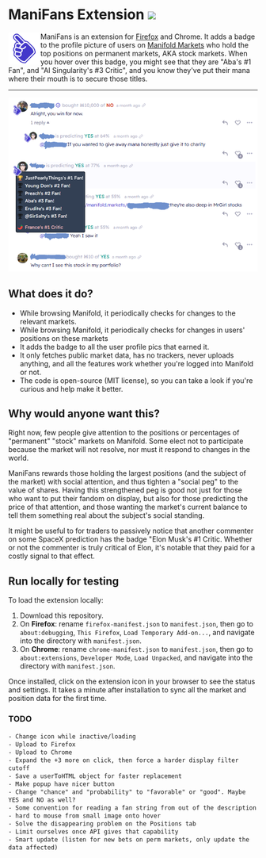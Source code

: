 # ManiFans Extension [![](https://img.shields.io/amo/v/manifans.svg?logo=firefox&style=flat)](https://addons.mozilla.org/en-US/firefox/addon/manifans/)

<img align="left" src="icons/icon128.png" height="65px">

ManiFans is an extension for [Firefox](https://addons.mozilla.org/en-US/firefox/addon/manifans/) and Chrome. It adds a badge to the profile picture of users on [Manifold Markets](https://manifold.markets) who hold the top positions on permanent markets, AKA stock markets. When you hover over this badge, you might see that they are "Aba's #1 Fan", and "AI Singularity's #3 Critic", and you know they've put their mana where their mouth is to secure those titles.

-----------------

![screenshot showing extension in use](screenshot-redacted.png)



## What does it do?

 - While browsing Manifold, it periodically checks for changes to the relevant markets.
 - While browsing Manifold, it periodically checks for changes in users' positions on these markets
 - It adds the badge to all the user profile pics that earned it.
 - It only fetches public market data, has no trackers, never uploads anything, and all the features work whether you're logged into Manifold or not.
 - The code is open-source (MIT license), so you can take a look if you're curious and help make it better.

## Why would anyone want this?

Right now, few people give attention to the positions or percentages of "permanent" "stock" markets on Manifold. Some elect not to participate because the market will not resolve, nor must it respond to changes in the world.

ManiFans rewards those holding the largest positions (and the subject of the market) with social attention, and thus tighten a "social peg" to the value of shares. Having this strengthened peg is good not just for those who want to put their fandom on display, but also for those predicting the price of that attention, and those wanting the market's current balance to tell them something real about the subject's social standing.

It might be useful to for traders to passively notice that another commenter on some SpaceX prediction has the badge "Elon Musk's #1 Critic. Whether or not the commenter is truly critical of Elon, it's notable that they paid for a costly signal to that effect.

## Run locally for testing

To load the extension locally:

 1. Download this repository.
   1. On **Firefox**: rename `firefox-manifest.json` to `manifest.json`, then go to `about:debugging`, `This Firefox`, `Load Temporary Add-on...`, and navigate into the directory with `manifest.json`.
   1. On **Chrome**: rename `chrome-manifest.json` to `manifest.json`, then go to `about:extensions`, `Developer Mode`, `Load Unpacked`, and navigate into the directory with `manifest.json`.

Once installed, click on the extension icon in your browser to see the status and settings. It takes a minute after installation to sync all the market and position data for the first time.


### TODO
    - Change icon while inactive/loading
    - Upload to Firefox
    - Upload to Chrome
    - Expand the +3 more on click, then force a harder display filter cutoff
    - Save a userToHTML object for faster replacement
    - Make popup have nicer button
    - Change "chance" and "probability" to "favorable" or "good". Maybe YES and NO as well?
    - Some convention for reading a fan string from out of the description
    - hard to mouse from small image onto hover
    - Solve the disappearing problem on the Positions tab
    - Limit ourselves once API gives that capability
    - Smart update (listen for new bets on perm markets, only update the data affected)
